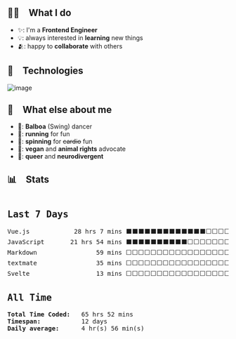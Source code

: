 ## 🧑‍💻 What I do
- ✨: I'm a **Frontend Engineer**
- 💡: always interested in **learning** new things
- 🫂: happy to **collaborate** with others

## 🤖 Technologies
![image](https://github.com/fracado/whoami/assets/44749480/49ab21a1-6334-4439-acb3-9ce6c536eec7)

## 💖 What else about me
- 💃: **Balboa** (Swing) dancer
- 🏃: **running** for fun
- 🚴: **spinning** for ~~cardio~~ fun
- 🌱: **vegan** and **animal rights** advocate
- 🌈: **queer** and **neurodivergent**


## 📊 Stats
<!--WakaTime-Start-->
<pre><h2>Last 7 Days</h2>Vue.js            28 hrs 7 mins ⬛⬛⬛⬛⬛⬛⬛⬛⬛⬛⬛⬛⬛⬜⬜⬜⬜⬜⬜⬜⬜⬜⬜⬜⬜  53.99 %</br>JavaScript       21 hrs 54 mins ⬛⬛⬛⬛⬛⬛⬛⬛⬛⬛⬜⬜⬜⬜⬜⬜⬜⬜⬜⬜⬜⬜⬜⬜⬜  42.07 %</br>Markdown                59 mins ⬜⬜⬜⬜⬜⬜⬜⬜⬜⬜⬜⬜⬜⬜⬜⬜⬜⬜⬜⬜⬜⬜⬜⬜⬜   1.89 %</br>textmate                35 mins ⬜⬜⬜⬜⬜⬜⬜⬜⬜⬜⬜⬜⬜⬜⬜⬜⬜⬜⬜⬜⬜⬜⬜⬜⬜   1.14 %</br>Svelte                  13 mins ⬜⬜⬜⬜⬜⬜⬜⬜⬜⬜⬜⬜⬜⬜⬜⬜⬜⬜⬜⬜⬜⬜⬜⬜⬜   0.43 %</br><h2>All Time</h2><strong>Total Time Coded:   </strong>65 hrs 52 mins</br><strong>Timespan:           </strong>12 days</br><strong>Daily average:      </strong>4 hr(s) 56 min(s)</pre>
<!--WakaTime-End-->
